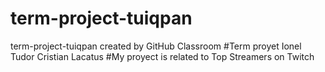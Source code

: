 # term-project-tuiqpan
term-project-tuiqpan created by GitHub Classroom
#Term proyet Ionel Tudor Cristian Lacatus
#My proyect is related to Top Streamers on Twitch
